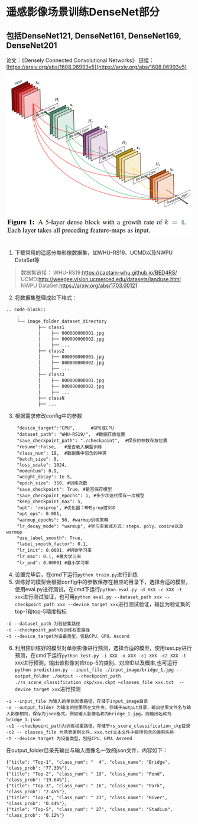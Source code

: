 # 遥感影像场景训练DenseNet部分
## 包括DenseNet121, DenseNet161, DenseNet169, DenseNet201
论文：《Densely Connected Convolutional Networks》
链接：[https://arxiv.org/abs/1608.06993v5](https://arxiv.org/abs/1608.06993v5)
&emsp;
![DenseNet](image.png)
&emsp;
1. 下载常用的遥感分类影像数据集，如WHU-RS19、UCMD以及NWPU DataSet等
>数据集链接：
WHU-RS19:https://captain-whu.github.io/BED4RS/
UCMD:http://weegee.vision.ucmerced.edu/datasets/landuse.html
NWPU DataSet:https://arxiv.org/abs/1703.00121
>
2. 将数据集整理成如下格式：
```
.. code-block::
    .
    └── image_folder_dataset_directory
            ├── class1
            │    ├── 000000000001.jpg
            │    ├── 000000000002.jpg
            │    ├── ...
            ├── class2
            │    ├── 000000000001.jpg
            │    ├── 000000000002.jpg
            │    ├── ...
            ├── class3
            │    ├── 000000000001.jpg
            │    ├── 000000000002.jpg
            │    ├── ...
            ├── classN
            ├── ...
```
3. 根据需求修改config中的参数
```
    "device_target":"CPU",      #GPU或CPU
    "dataset_path": "WHU-RS19/",  #数据存放位置
    "save_checkpoint_path": "./checkpoint",  #保存的参数存放位置
    "resume":False,   #是否载入模型训练
    "class_num": 19,  #数据集中包含的种类
    "batch_size": 8,
    "loss_scale": 1024,
    "momentum": 0.9,
    "weight_decay": 1e-5,
    "epoch_size": 350, #训练次数
    "save_checkpoint": True, #是否保存模型
    "save_checkpoint_epochs": 1, #多少次迭代保存一次模型
    "keep_checkpoint_max": 5, 
    "opt": 'rmsprop', #优化器：RMSprop或SGD
    "opt_eps": 0.001, 
    "warmup_epochs": 50, #warmup训练策略
    "lr_decay_mode": "warmup", #学习率衰减方式：steps、poly、cosine以及warmup
    "use_label_smooth": True, 
    "label_smooth_factor": 0.1,
    "lr_init": 0.0001, #初始学习率
    "lr_max": 0.1, #最大学习率
    "lr_end": 0.00001 #最小学习率
```
4. 设置完毕后，在cmd下运行``python train.py``进行训练
5. 训练好的模型会根据config中的参数保存在相应的目录下，选择合适的模型，使用eval.py进行测试，在cmd下运行``python eval.py -d XXX -c XXX -t xxx``进行测试验证，也可用``python eval.py --dataset_path xxx --checkpoint_path xxx --device_target xxx``进行测试验证，输出为验证集的top-1和top-5精度指标   
```
-d --dataset_path 为验证集路径
-c --checkpoint_path为训练权重路径
-t --device_target为设备类型，包括CPU、GPU、Ascend
```
6. 利用预训练好的模型对单张影像进行预测，选择合适的模型，使用test.py进行预测，在cmd下运行``python test.py -i XXX -o XXX -c1 XXX -c2 XXX -t XXX``进行预测，输出该影像对应top-5的类别、对应ID以及概率,也可运行``python prediction.py --input_file ./input_image/bridge_1.jpg --output_folder ./output --checkpoint_path ./rs_scene_classification_ckp/xxx.ckpt –classes_file xxx.txt  --device_target xxx``进行预测
```
-i --input_file 为输入的单张影像路径，存储于input_image目录
-o --output_folder 为输出的结果所在文件夹，存储于output目录，输出结果文件名与输入影像相同，保存为json格式。例如输入影像名称为bridge_1.jpg，则输出名称为bridge_1.json
-c1 --checkpoint_path为训练权重路径，存储于rs_scene_classification_ckp目录
-c2 -- classes_file 为场景类别文件，xxx.txt文本文件中是所包含的类别名称
-t --device_target 为设备类型，包括CPU、GPU、Ascend
```
在output_folder目录先输出与输入图像名一致的json文件，内容如下：
```
{"title": "Top-1", "class_num": "  4", "class_name": "Bridge", "class_prob": "77.30%"},
{"title": "Top-2", "class_num": " 19", "class_name": "Pond", "class_prob": "19.64%"},
{"title": "Top-3", "class_num": " 16", "class_name": "Park", "class_prob": "2.45%"},
{"title": "Top-4", "class_num": " 23", "class_name": "River", "class_prob": "0.44%"},
{"title": "Top-5", "class_num": " 27", "class_name": "Stadium", "class_prob": "0.12%"}
```